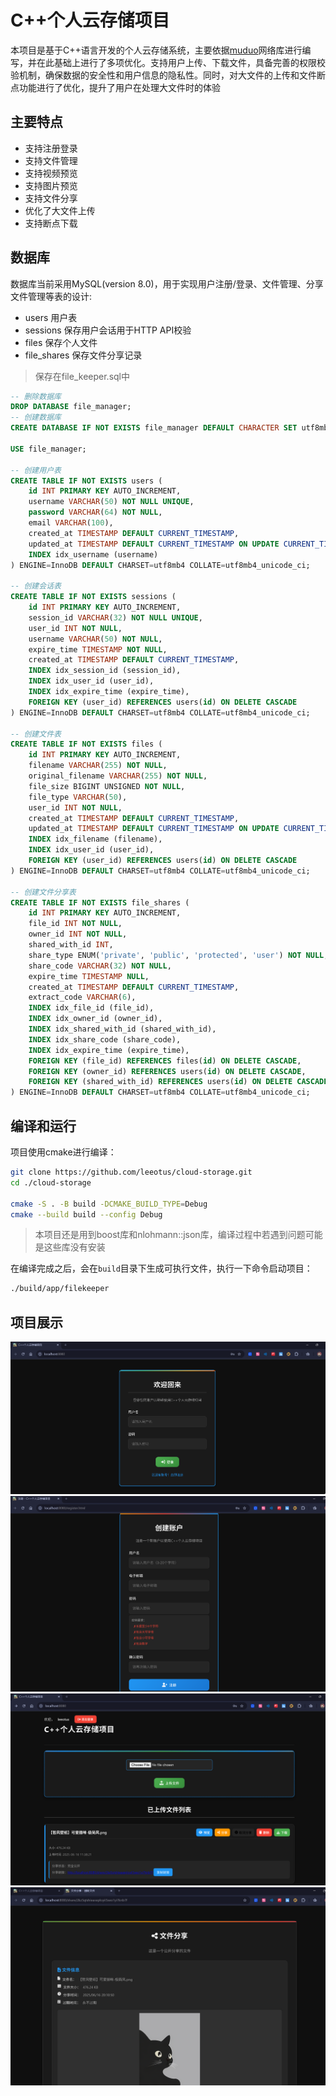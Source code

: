 # C++个人云存储项目

本项目是基于C++语言开发的个人云存储系统，主要依据[muduo](https://github.com/chenshuo/muduo)网络库进行编写，并在此基础上进行了多项优化。支持用户上传、下载文件，具备完善的权限校验机制，确保数据的安全性和用户信息的隐私性。同时，对大文件的上传和文件断点功能进行了优化，提升了用户在处理大文件时的体验

##  主要特点
- 支持注册登录
- 支持文件管理
- 支持视频预览
- 支持图片预览
- 支持文件分享
- 优化了大文件上传
- 支持断点下载

## 数据库

数据库当前采用MySQL(version 8.0)，用于实现用户注册/登录、文件管理、分享文件管理等表的设计:
- users 用户表
- sessions 保存用户会话用于HTTP API校验
- files 保存个人文件
- file_shares 保存文件分享记录

> 保存在file_keeper.sql中

```sql
-- 删除数据库
DROP DATABASE file_manager;
-- 创建数据库
CREATE DATABASE IF NOT EXISTS file_manager DEFAULT CHARACTER SET utf8mb4 COLLATE utf8mb4_unicode_ci;

USE file_manager;

-- 创建用户表
CREATE TABLE IF NOT EXISTS users (
    id INT PRIMARY KEY AUTO_INCREMENT,
    username VARCHAR(50) NOT NULL UNIQUE,
    password VARCHAR(64) NOT NULL,
    email VARCHAR(100),
    created_at TIMESTAMP DEFAULT CURRENT_TIMESTAMP,
    updated_at TIMESTAMP DEFAULT CURRENT_TIMESTAMP ON UPDATE CURRENT_TIMESTAMP,
    INDEX idx_username (username)
) ENGINE=InnoDB DEFAULT CHARSET=utf8mb4 COLLATE=utf8mb4_unicode_ci;

-- 创建会话表
CREATE TABLE IF NOT EXISTS sessions (
    id INT PRIMARY KEY AUTO_INCREMENT,
    session_id VARCHAR(32) NOT NULL UNIQUE,
    user_id INT NOT NULL,
    username VARCHAR(50) NOT NULL,
    expire_time TIMESTAMP NOT NULL,
    created_at TIMESTAMP DEFAULT CURRENT_TIMESTAMP,
    INDEX idx_session_id (session_id),
    INDEX idx_user_id (user_id),
    INDEX idx_expire_time (expire_time),
    FOREIGN KEY (user_id) REFERENCES users(id) ON DELETE CASCADE
) ENGINE=InnoDB DEFAULT CHARSET=utf8mb4 COLLATE=utf8mb4_unicode_ci;

-- 创建文件表
CREATE TABLE IF NOT EXISTS files (
    id INT PRIMARY KEY AUTO_INCREMENT,
    filename VARCHAR(255) NOT NULL,
    original_filename VARCHAR(255) NOT NULL,
    file_size BIGINT UNSIGNED NOT NULL,
    file_type VARCHAR(50),
    user_id INT NOT NULL,
    created_at TIMESTAMP DEFAULT CURRENT_TIMESTAMP,
    updated_at TIMESTAMP DEFAULT CURRENT_TIMESTAMP ON UPDATE CURRENT_TIMESTAMP,
    INDEX idx_filename (filename),
    INDEX idx_user_id (user_id),
    FOREIGN KEY (user_id) REFERENCES users(id) ON DELETE CASCADE
) ENGINE=InnoDB DEFAULT CHARSET=utf8mb4 COLLATE=utf8mb4_unicode_ci;

-- 创建文件分享表
CREATE TABLE IF NOT EXISTS file_shares (
    id INT PRIMARY KEY AUTO_INCREMENT,
    file_id INT NOT NULL,
    owner_id INT NOT NULL,
    shared_with_id INT,
    share_type ENUM('private', 'public', 'protected', 'user') NOT NULL,
    share_code VARCHAR(32) NOT NULL,
    expire_time TIMESTAMP NULL,
    created_at TIMESTAMP DEFAULT CURRENT_TIMESTAMP,
    extract_code VARCHAR(6),
    INDEX idx_file_id (file_id),
    INDEX idx_owner_id (owner_id),
    INDEX idx_shared_with_id (shared_with_id),
    INDEX idx_share_code (share_code),
    INDEX idx_expire_time (expire_time),
    FOREIGN KEY (file_id) REFERENCES files(id) ON DELETE CASCADE,
    FOREIGN KEY (owner_id) REFERENCES users(id) ON DELETE CASCADE,
    FOREIGN KEY (shared_with_id) REFERENCES users(id) ON DELETE CASCADE
) ENGINE=InnoDB DEFAULT CHARSET=utf8mb4 COLLATE=utf8mb4_unicode_ci;


```

## 编译和运行

项目使用cmake进行编译：

```bash
git clone https://github.com/leeotus/cloud-storage.git
cd ./cloud-storage

cmake -S . -B build -DCMAKE_BUILD_TYPE=Debug
cmake --build build --config Debug
```

> 本项目还是用到boost库和nlohmann::json库，编译过程中若遇到问题可能是这些库没有安装

在编译完成之后，会在`build`目录下生成可执行文件，执行一下命令启动项目：

```bash
./build/app/filekeeper
```

## 项目展示

![登录界面](imgs/login.png)
![注册界面](imgs/register.png)
![主页界面](imgs/index.png)
![分享界面](imgs/share.png)

